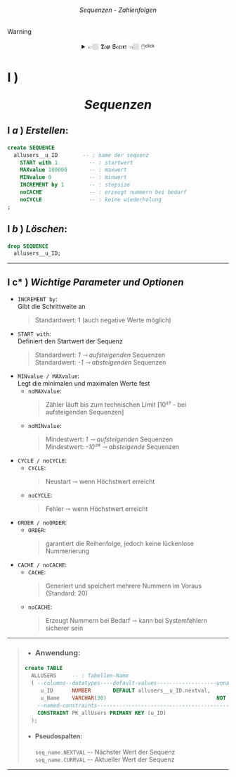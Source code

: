 ###### <div align="center"> Sequenzen - Zahlenfolgen </div>

> [!WARNING]
> <details>  
>  <summary align="center"> 👉🏼 𝕿𝔬𝖕 𝕾𝔢𝖈𝔯𝖊𝔱 👈🏼 🖱️<sup><sub color="red">click</sub></sup> </summary>  
>  
> ![sequenzen-erstellen](./img/seq_q01.png)
> ![nextval-currval](./img/seq_q02.png)
> ![cache-option](./img/seq_q03.png)
> ![nocycle-hit-end](./img/seq_q04.png) 
> ![workaround](./img/seq_q05.png)
> 
> </details>

<!-- SEQUENCES ERSTELLUNG -->

# **Ⅰ** ) <p align="center"> ***Sequenzen*** </p>

## **Ⅰ** ***a*** ) *Erstellen*:
    
  ```sql
  create SEQUENCE                
    allusers__u_ID        -- : name der sequenz
      START with 1          -- : startwert
      MAXvalue 100000       -- : maxwert
      MINvalue 0            -- : minwert
      INCREMENT by 1        -- : stepsize           
      noCACHE               -- : erzeugt nummern bei bedarf  
      noCYCLE               -- : keine wiederholung
  ;
  ```
    
## **Ⅰ** ***b*** ) *Löschen*:
  ```sql
  drop SEQUENCE
    allusers__u_ID;
  ```

---
## **Ⅰ** **c*** ) *Wichtige* ***Parameter*** *und* ***Optionen***
  - `INCREMENT by`:  
     Gibt die Schrittweite an  
     > Standardwert: 1 (auch negative Werte möglich)  
  - `START with`:  
     Definiert den Startwert der Sequenz  
     > Standardwert:  *1 ⇾ aufsteigenden* Sequenzen    
     > Standardwert: *-1 ⇾ absteigenden* Sequenzen     
  - `MINvalue / MAXvalue`:  
     Legt die minimalen und maximalen Werte fest  
    - `noMAXvalue`:  
       > Zähler läuft bis zum technischen Limit [10²⁷ - bei aufsteigenden Sequenzen]     
    - `noMINvalue`:  
       > Mindestwert: *1 ⇾ aufsteigenden* Sequenzen   
       > Mindestwert: *-10²⁶ ⇾ absteigende* Sequenzen       
  - `CYCLE / noCYCLE`:  
    - `CYCLE`:  
       > Neustart ⇾ wenn Höchstwert erreicht   
    - `noCYCLE`:  
       > Fehler ⇾ wenn Höchstwert erreicht   
  - `ORDER / noORDER`:  
    - `ORDER`:  
       > garantiert die Reihenfolge, jedoch keine lückenlose Nummerierung   
  - `CACHE / noCACHE`:  
    - `CACHE`:  
       > Generiert und speichert mehrere Nummern im Voraus (Standard: 20)   
     - `noCACHE`:  
       > Erzeugt Nummern bei Bedarf ⇾ kann bei Systemfehlern sicherer sein   

---
> - ### Anwendung:
>
> ```sql
> create TABLE
>   ALLUSERS     -- : Tabellen-Name
>   ( --columns--datatypes----default-values-------------------unnamed-constraints
>      u_ID      NUMBER       DEFAULT allusers__u_ID.nextval,
>      u_Name    VARCHAR(30)                                   NOT NULL,
>     --named-constraints---------------------------------------------------------
>     CONSTRAINT PK_allUsers PRIMARY KEY (u_ID)
>   );
>   ```
>   
> - #### Pseudospalten:
>     `seq_name.NEXTVAL` -- Nächster Wert der Sequenz  
>     `seq_name.CURRVAL` -- Aktueller Wert der Sequenz

---
